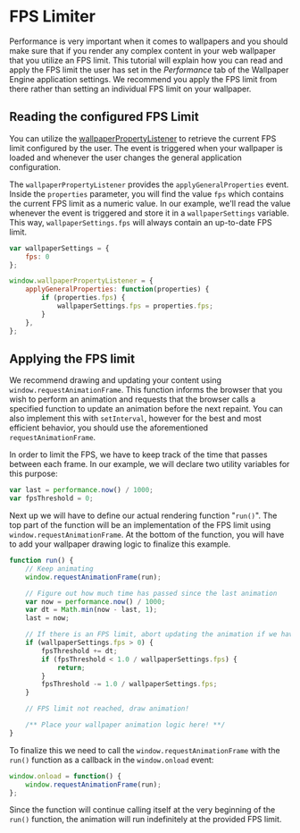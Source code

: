 # FPS Limiter

Performance is very important when it comes to wallpapers and you should make sure that if you render any complex content in your web wallpaper that you utilize an FPS limit. This tutorial will explain how you can read and apply the FPS limit the user has set in the *Performance* tab of the Wallpaper Engine application settings. We recommend you apply the FPS limit from there rather than setting an individual FPS limit on your wallpaper.

## Reading the configured FPS Limit

You can utilize the [wallpaperPropertyListener](/web/api/propertylistener) to retrieve the current FPS limit configured by the user. The event is triggered when your wallpaper is loaded and whenever the user changes the general application configuration.

The `wallpaperPropertyListener` provides the `applyGeneralProperties` event. Inside the `properties` parameter, you will find the value `fps` which contains the current FPS limit as a numeric value. In our example, we'll read the value whenever the event is triggered and store it in a `wallpaperSettings` variable. This way, `wallpaperSettings.fps` will always contain an up-to-date FPS limit.

```js 
var wallpaperSettings = {
    fps: 0
};

window.wallpaperPropertyListener = {
    applyGeneralProperties: function(properties) {
        if (properties.fps) {
            wallpaperSettings.fps = properties.fps;
        }
    },
};
```

## Applying the FPS limit

We recommend drawing and updating your content using `window.requestAnimationFrame`. This function informs the browser that you wish to perform an animation and requests that the browser calls a specified function to update an animation before the next repaint. You can also implement this with `setInterval`, however for the best and most efficient behavior, you should use the aforementioned `requestAnimationFrame`.

In order to limit the FPS, we have to keep track of the time that passes between each frame. In our example, we will declare two utility variables for this purpose:

```js
var last = performance.now() / 1000;
var fpsThreshold = 0;
```

Next up we will have to define our actual rendering function "`run()`". The top part of the function will be an implementation of the FPS limit using `window.requestAnimationFrame`. At the bottom of the function, you will have to add your wallpaper drawing logic to finalize this example.

```js
function run() {
    // Keep animating
    window.requestAnimationFrame(run);

    // Figure out how much time has passed since the last animation
    var now = performance.now() / 1000;
    var dt = Math.min(now - last, 1);
    last = now;

    // If there is an FPS limit, abort updating the animation if we have reached the desired FPS
    if (wallpaperSettings.fps > 0) {
        fpsThreshold += dt;
        if (fpsThreshold < 1.0 / wallpaperSettings.fps) {
            return;
        }
        fpsThreshold -= 1.0 / wallpaperSettings.fps;
    }

    // FPS limit not reached, draw animation!

    /** Place your wallpaper animation logic here! **/
}
```

To finalize this we need to call the `window.requestAnimationFrame` with the `run()` function as a callback in the `window.onload` event:

```js
window.onload = function() {
    window.requestAnimationFrame(run);
};
```

Since the function will continue calling itself at the very beginning of the `run()` function, the animation will run indefinitely at the provided FPS limit.
